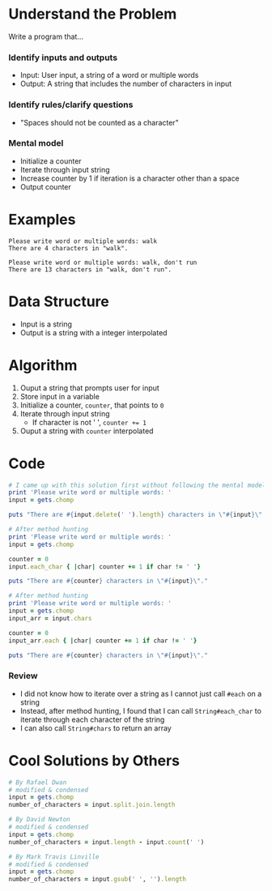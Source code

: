 # Understand the Problem
Write a program that...
### Identify inputs and outputs
* Input: User input, a string of a word or multiple words
* Output: A string that includes the number of characters in input
### Identify rules/clarify questions
* "Spaces should not be counted as a character"
### Mental model
* Initialize a counter
* Iterate through input string
* Increase counter by 1 if iteration is a character other than a space
* Output counter
# Examples
```
Please write word or multiple words: walk
There are 4 characters in "walk".
```
```
Please write word or multiple words: walk, don't run
There are 13 characters in "walk, don't run".
```
# Data Structure
* Input is a string
* Output is a string with a integer interpolated
# Algorithm
1. Ouput a string that prompts user for input
2. Store input in a variable
3. Initialize a counter, `counter`, that points to `0`
4. Iterate through input string
   * If character is not ' ', `counter += 1`
5. Ouput a string with `counter` interpolated
# Code
```ruby
# I came up with this solution first without following the mental model
print 'Please write word or multiple words: '
input = gets.chomp

puts "There are #{input.delete(' ').length} characters in \"#{input}\"."
```
```ruby
# After method hunting
print 'Please write word or multiple words: '
input = gets.chomp

counter = 0
input.each_char { |char| counter += 1 if char != ' '}

puts "There are #{counter} characters in \"#{input}\"."
```
```ruby
# After method hunting
print 'Please write word or multiple words: '
input = gets.chomp
input_arr = input.chars

counter = 0
input_arr.each { |char| counter += 1 if char != ' '}

puts "There are #{counter} characters in \"#{input}\"."
```
### Review
* I did not know how to iterate over a string as I cannot just call `#each` on a string
* Instead, after method hunting, I found that I can call `String#each_char` to iterate through each character of the string
* I can also call `String#chars` to return an array
# Cool Solutions by Others
```ruby
# By Rafael Dwan
# modified & condensed
input = gets.chomp
number_of_characters = input.split.join.length
```
```ruby
# By David Newton
# modified & condensed
input = gets.chomp
number_of_characters = input.length - input.count(' ')
```
```ruby
# By Mark Travis Linville
# modified & condensed
input = gets.chomp
number_of_characters = input.gsub(' ', '').length
```